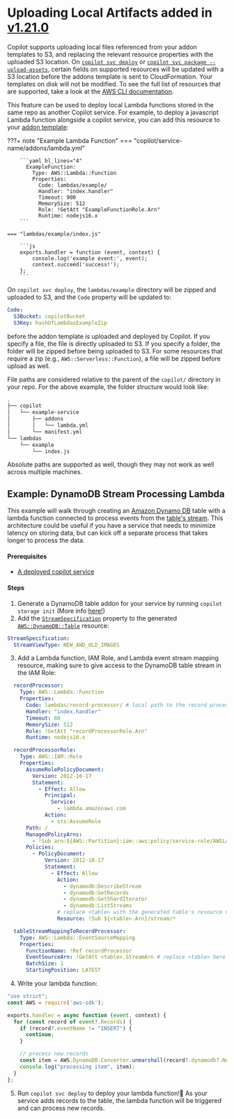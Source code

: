 # Uploading Local Artifacts <span class="version" > added in [v1.21.0](../../../blogs/release-v121.en.md) </span>

Copilot supports uploading local files referenced from your addon templates to S3, and replacing the relevant resource properties with the uploaded S3 location.
On [`copilot svc deploy`](../../commands/svc-deploy.en.md) or [`copilot svc package --upload-assets`](../../commands/svc-package.en.md), certain fields on supported resources will be updated with a S3 location before the addons template is sent to CloudFormation.
Your templates on disk will not be modified.
To see the full list of resources that are supported, take a look at the [AWS CLI documentation](https://awscli.amazonaws.com/v2/documentation/api/latest/reference/cloudformation/package.html).

This feature can be used to deploy local Lambda functions stored in the same repo as another Copilot service.
For example, to deploy a javascript Lambda function alongside a copilot service, you can add this resource to your [addon template](./workload.en.md):

???+ note "Example Lambda Function"
    === "copilot/service-name/addons/lambda.yml"

        ```yaml hl_lines="4"
          ExampleFunction:
            Type: AWS::Lambda::Function
            Properties:
              Code: lambdas/example/
              Handler: "index.handler"
              Timeout: 900
              MemorySize: 512
              Role: !GetAtt "ExampleFunctionRole.Arn"
              Runtime: nodejs16.x
        ```
    
    === "lambdas/example/index.js"

        ```js
        exports.handler = function (event, context) {
	        console.log('example event:', event);
	        context.succeed('success!');
        };
        ```

On `copilot svc deploy`, the `lambdas/example` directory will be zipped and uploaded to S3, and the `Code` property will be updated to:
```yaml
Code:
  S3Bucket: copilotBucket
  S3Key: hashOfLambdasExampleZip
```
before the addon template is uploaded and deployed by Copilot.
If you specify a file, the file is directly uploaded to S3.
If you specify a folder, the folder will be zipped before being uploaded to S3.
For some resources that require a zip (e.g., `AWS::Serverless::Function`), a file will be zipped before upload as well.

File paths are considered relative to the parent of the `copilot/` directory in your repo.
For the above example, the folder structure would look like:
```bash
.
├── copilot
│   └── example-service
│       ├── addons
│       │   └── lambda.yml
│       └── manifest.yml
└── lambdas
    └── example
        └── index.js
```
Absolute paths are supported as well, though they may not work as well across multiple machines.

## Example: DynamoDB Stream Processing Lambda
This example will walk through creating an [Amazon Dynamo DB](https://aws.amazon.com/dynamodb/) table with a lambda function connected to process events from the [table's stream](https://docs.aws.amazon.com/amazondynamodb/latest/developerguide/Streams.html).
This architecture could be useful if you have a service that needs to minimize latency on storing data, but can kick off a separate process that takes longer to process the data.

#### Prerequisites
- [A deployed copilot service](../../concepts/services.en.md)

#### Steps
1. Generate a DynamoDB table addon for your service by running `copilot storage init` (More info [here!](../storage.en.md))
2. Add the [`StreamSpecification`](https://docs.aws.amazon.com/AWSCloudFormation/latest/UserGuide/aws-resource-dynamodb-table.html#cfn-dynamodb-table-streamspecification) property to the generated [`AWS::DynamoDB::Table`](https://docs.aws.amazon.com/AWSCloudFormation/latest/UserGuide/aws-resource-dynamodb-table.html) resource:
  ```yaml title="copilot/service-name/addons/ddb.yml"
  StreamSpecification:
    StreamViewType: NEW_AND_OLD_IMAGES
  ```
3. Add a Lambda function, IAM Role, and Lambda event stream mapping resource, making sure to give access to the DynamoDB table stream in the IAM Role:
  ```yaml title="copilot/service-name/addons/ddb.yml" hl_lines="4 37 43"
    recordProcessor:
      Type: AWS::Lambda::Function
      Properties:
        Code: lambdas/record-processor/ # local path to the record processor lambda
        Handler: "index.handler"
        Timeout: 60
        MemorySize: 512
        Role: !GetAtt "recordProcessorRole.Arn"
        Runtime: nodejs16.x

    recordProcessorRole:
      Type: AWS::IAM::Role
      Properties:
        AssumeRolePolicyDocument:
          Version: 2012-10-17
          Statement:
            - Effect: Allow
              Principal:
                Service:
                  - lambda.amazonaws.com
              Action:
                - sts:AssumeRole
        Path: /
        ManagedPolicyArns:
          - !Sub arn:${AWS::Partition}:iam::aws:policy/service-role/AWSLambdaBasicExecutionRole
        Policies:
          - PolicyDocument:
              Version: 2012-10-17
              Statement:
                - Effect: Allow
                  Action:
                    - dynamodb:DescribeStream
                    - dynamodb:GetRecords
                    - dynamodb:GetShardIterator
                    - dynamodb:ListStreams
                  # replace <table> with the generated table's resource name
                  Resource: !Sub ${<table>.Arn}/stream/*

    tableStreamMappingToRecordProcessor:
      Type: AWS::Lambda::EventSourceMapping
      Properties:
        FunctionName: !Ref recordProcessor
        EventSourceArn: !GetAtt <table>.StreamArn # replace <table> here too
        BatchSize: 1
        StartingPosition: LATEST
  ```
4. Write your lambda function:
  ```js title="lambdas/record-processor/index.js"
  "use strict";
  const AWS = require('aws-sdk');

  exports.handler = async function (event, context) {
    for (const record of event?.Records) {
      if (record?.eventName != "INSERT") {
        continue;
      }

      // process new records
      const item = AWS.DynamoDB.Converter.unmarshall(record?.dynamodb?.NewImage);
      console.log("processing item", item);
    }
  };
  ```
5. Run `copilot svc deploy` to deploy your lambda function!🎉
As your service adds records to the table, the lambda function will be triggered and can process new records.